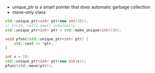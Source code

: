 - unique_ptr is a smart pointer that does automatic garbage collection
- move-only class


```cpp
std::unique_ptr<int> ptr(new int(30));
// C++14, calls new() internally
std::unique_ptr<int> ptr = std::make_unique<int>(30);
```

```cpp
void pfunc(std::unique_ptr<int> ptr) {
    std::cout << *ptr;
}

int x = 10;
std::unique_ptr<int> ptr(new int(x));
pfunc(std::move(ptr));
```